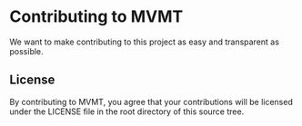 # Contributing to MVMT

We want to make contributing to this project as easy and transparent as
possible.

## License

By contributing to MVMT, you agree that your contributions will be licensed
under the LICENSE file in the root directory of this source tree.
